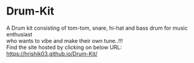 # Drum-Kit
A Drum kit consisting of tom-tom, snare, hi-hat and bass drum for music enthusiast<br>
who wants to vibe and make their own tune..!!!<br>
Find the site hosted by clicking on below URL:<br>
https://hrishik03.github.io/Drum-Kit/
